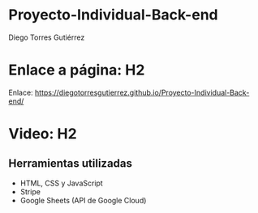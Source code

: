 # Proyecto-Individual-Back-end
Diego Torres Gutiérrez
# Enlace a página: H2
Enlace: https://diegotorresgutierrez.github.io/Proyecto-Individual-Back-end/

# Video: H2

## Herramientas utilizadas 
* HTML, CSS y JavaScript
* Stripe
* Google Sheets (API de Google Cloud)
